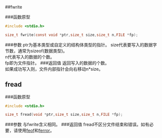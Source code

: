 ##fwrite

###函数原型
```c
#include <stdio.h>

size_t fwrite(const void *ptr,size_t size,size_t n,FILE *fp);
```
###参数
ptr为基本类型或自定义的结构体类型的指针。
size代表要写入的数据字节数，通常为sizeof(数据类型)。  
n代表写入的数据的个数。  
fp即为文件指针。
###返回值
返回写入的数据的个数。  
如果成功写入则，文件内部指针会向右移动n*size。

fread
-----
###函数原型
```c
#include <stdio.h>

size_t fread(void *ptr,size_t size,size_t n,FILE *fp);
```
###参数
与fwrite含义相同。
###返回值
fread不区分文件结束和错误。如有必要，请使用[feof](feof-ferror)和[ferror](feof-ferror.md)。
